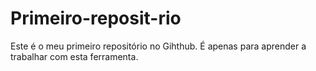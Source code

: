 # Primeiro-reposit-rio
Este é o meu primeiro repositório no Gihthub. É apenas para aprender a trabalhar com esta ferramenta.
